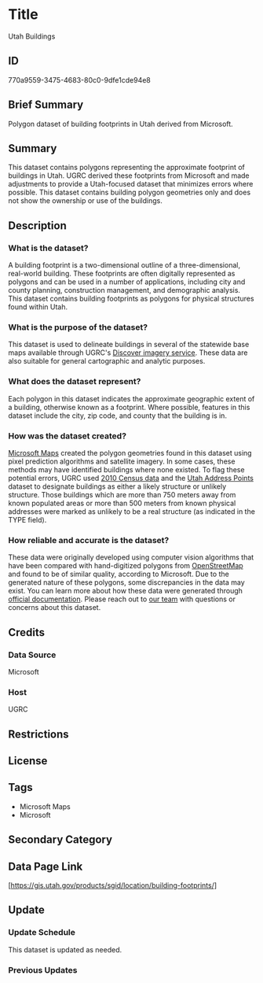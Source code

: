 # Title

Utah Buildings

## ID

770a9559-3475-4683-80c0-9dfe1cde94e8

## Brief Summary

Polygon dataset of building footprints in Utah derived from Microsoft.

## Summary

This dataset contains polygons representing the approximate footprint of buildings in Utah. UGRC derived these footprints from Microsoft and made adjustments to provide a Utah-focused dataset that minimizes errors where possible. This dataset contains building polygon geometries only and does not show the ownership or use of the buildings.

## Description

### What is the dataset?

A building footprint is a two-dimensional outline of a three-dimensional, real-world building. These footprints are often digitally represented as polygons and can be used in a number of applications, including city and county planning, construction management, and demographic analysis. This dataset contains building footprints as polygons for physical structures found within Utah.

### What is the purpose of the dataset?

This dataset is used to delineate buildings in several of the statewide base maps available through UGRC's [Discover imagery service](https://gis.utah.gov/products/discover/). These data are also suitable for general cartographic and analytic purposes.

### What does the dataset represent?

Each polygon in this dataset indicates the approximate geographic extent of a building, otherwise known as a footprint. Where possible, features in this dataset include the city, zip code, and county that the building is in.

### How was the dataset created?

[Microsoft Maps](https://www.microsoft.com/en-us/maps) created the polygon geometries found in this dataset using pixel prediction algorithms and satellite imagery. In some cases, these methods may have identified buildings where none existed. To flag these potential errors, UGRC used [2010 Census data](https://gis.utah.gov/products/sgid/demographic/population-block-areas-2010-approx/) and the [Utah Address Points](https://gis.utah.gov/products/sgid/location/address-points/) dataset to designate buildings as either a likely structure or unlikely structure. Those buildings which are more than 750 meters away from known populated areas or more than 500 meters from known physical addresses were marked as unlikely to be a real structure (as indicated in the TYPE field).

### How reliable and accurate is the dataset?

These data were originally developed using computer vision algorithms that have been compared with hand-digitized polygons from [OpenStreetMap](https://www.openstreetmap.org/#map=6/45.49/-109.36) and found to be of similar quality, according to Microsoft. Due to the generated nature of these polygons, some discrepancies in the data may exist. You can learn more about how these data were generated through [official documentation](https://github.com/microsoft/USBuildingFootprints). Please reach out to [our team](https://gis.utah.gov/contact/) with questions or concerns about this dataset.

## Credits

### Data Source

Microsoft

### Host

UGRC

## Restrictions

## License

## Tags

- Microsoft Maps
- Microsoft

## Secondary Category

## Data Page Link

[https://gis.utah.gov/products/sgid/location/building-footprints/]

## Update

### Update Schedule

This dataset is updated as needed.

### Previous Updates
